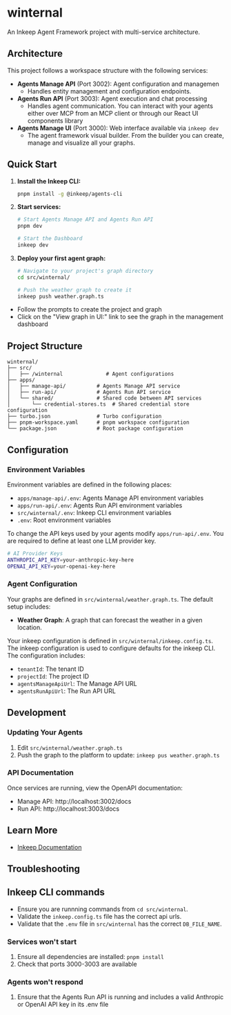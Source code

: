 # winternal

An Inkeep Agent Framework project with multi-service architecture.

## Architecture

This project follows a workspace structure with the following services:

- **Agents Manage API** (Port 3002): Agent configuration and managemen
  - Handles entity management and configuration endpoints.
- **Agents Run API** (Port 3003): Agent execution and chat processing  
  - Handles agent communication. You can interact with your agents either over MCP from an MCP client or through our React UI components library
- **Agents Manage UI** (Port 3000): Web interface available via `inkeep dev`
  - The agent framework visual builder. From the builder you can create, manage and visualize all your graphs.

## Quick Start
1. **Install the Inkeep CLI:**
   ```bash
   pnpm install -g @inkeep/agents-cli
   ```

1. **Start services:**
   ```bash
   # Start Agents Manage API and Agents Run API
   pnpm dev
   
   # Start the Dashboard
   inkeep dev
   ```

3. **Deploy your first agent graph:**
   ```bash
   # Navigate to your project's graph directory
   cd src/winternal/
   
   # Push the weather graph to create it
   inkeep push weather.graph.ts
   ```
  - Follow the prompts to create the project and graph
  - Click on the "View graph in UI:" link to see the graph in the management dashboard

## Project Structure

```
winternal/
├── src/
│   ├── /winternal              # Agent configurations
├── apps/
│   ├── manage-api/          # Agents Manage API service
│   ├── run-api/             # Agents Run API service
│   └── shared/              # Shared code between API services
│       └── credential-stores.ts  # Shared credential store configuration
├── turbo.json               # Turbo configuration
├── pnpm-workspace.yaml      # pnpm workspace configuration
└── package.json             # Root package configuration
```

## Configuration

### Environment Variables

Environment variables are defined in the following places:

- `apps/manage-api/.env`: Agents Manage API environment variables
- `apps/run-api/.env`: Agents Run API environment variables
- `src/winternal/.env`: Inkeep CLI environment variables
- `.env`: Root environment variables 

To change the API keys used by your agents modify `apps/run-api/.env`. You are required to define at least one LLM provider key.

```bash
# AI Provider Keys
ANTHROPIC_API_KEY=your-anthropic-key-here
OPENAI_API_KEY=your-openai-key-here
```



### Agent Configuration

Your graphs are defined in `src/winternal/weather.graph.ts`. The default setup includes:

- **Weather Graph**: A graph that can forecast the weather in a given location.

Your inkeep configuration is defined in `src/winternal/inkeep.config.ts`. The inkeep configuration is used to configure defaults for the inkeep CLI. The configuration includes:

- `tenantId`: The tenant ID
- `projectId`: The project ID
- `agentsManageApiUrl`: The Manage API URL
- `agentsRunApiUrl`: The Run API URL


## Development

### Updating Your Agents

1. Edit `src/winternal/weather.graph.ts`
2. Push the graph to the platform to update: `inkeep pus weather.graph.ts` 

### API Documentation

Once services are running, view the OpenAPI documentation:

- Manage API: http://localhost:3002/docs
- Run API: http://localhost:3003/docs

## Learn More

- [Inkeep Documentation](https://docs.inkeep.com)

## Troubleshooting

## Inkeep CLI commands

- Ensure you are runnning commands from `cd src/winternal`.
- Validate the `inkeep.config.ts` file has the correct api urls.
- Validate that the `.env` file in `src/winternal` has the correct `DB_FILE_NAME`.

### Services won't start

1. Ensure all dependencies are installed: `pnpm install`
2. Check that ports 3000-3003 are available

### Agents won't respond

1. Ensure that the Agents Run API is running and includes a valid Anthropic or OpenAI API key in its .env file
